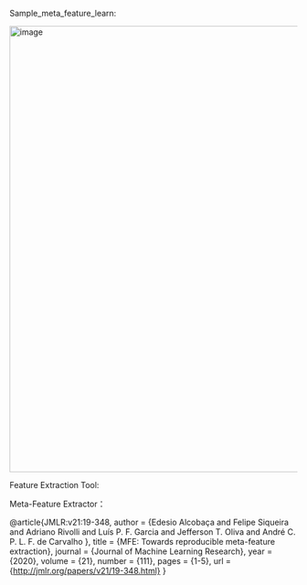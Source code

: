 Sample_meta_feature_learn:

<img width="781" alt="image" src="https://github.com/Leon2322155/Lifu-s_Project/assets/147050449/4b6c23b8-f414-4b0f-af29-7be20d224f26">

Feature Extraction Tool:

Meta-Feature Extractor：

@article{JMLR:v21:19-348,
  author  = {Edesio Alcobaça and
             Felipe Siqueira and
             Adriano Rivolli and
             Luís P. F. Garcia and
             Jefferson T. Oliva and
             André C. P. L. F. de Carvalho
  },
  title   = {MFE: Towards reproducible meta-feature extraction},
  journal = {Journal of Machine Learning Research},
  year    = {2020},
  volume  = {21},
  number  = {111},
  pages   = {1-5},
  url     = {http://jmlr.org/papers/v21/19-348.html}
}
